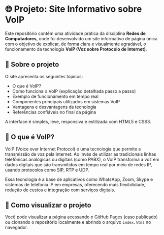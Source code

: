 # 🌐 Projeto: Site Informativo sobre VoIP

Este repositório contém uma atividade prática da disciplina **Redes de Computadores**, onde foi desenvolvido um site informativo de página única com o objetivo de explicar, de forma clara e visualmente agradável, o funcionamento da tecnologia **VoIP (Voz sobre Protocolo de Internet)**.

## 📄 Sobre o projeto

O site apresenta os seguintes tópicos:

- O que é VoIP?
- Como funciona o VoIP (explicação detalhada passo a passo)
- Exemplo de funcionamento em tempo real
- Componentes principais utilizados em sistemas VoIP
- Vantagens e desvantagens da tecnologia
- Referências confiáveis no final da página

A interface é simples, leve, responsiva e estilizada com HTML5 e CSS3.

## 🧠 O que é VoIP?

VoIP (Voice over Internet Protocol) é uma tecnologia que permite a transmissão de voz pela internet. Ao invés de utilizar as tradicionais linhas telefônicas analógicas ou digitais (como PABX), o VoIP transforma a voz em dados digitais que são transmitidos em tempo real por meio de redes IP, usando protocolos como SIP, RTP e UDP.

Essa tecnologia é a base de aplicativos como WhatsApp, Zoom, Skype e sistemas de telefonia IP em empresas, oferecendo mais flexibilidade, redução de custos e integração com serviços digitais.

## 🚀 Como visualizar o projeto

Você pode visualizar a página acessando o GitHub Pages (caso publicado) ou clonando o repositório localmente e abrindo o arquivo `index.html` no navegador.
